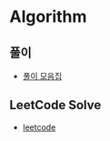 # Algorithm

## 풀이
- [풀이 모음집](https://g-db.tistory.com/category/%EB%B0%B1%EC%A4%80)

## LeetCode Solve
- [leetcode](https://github.com/changuii/leetcode_solve)
